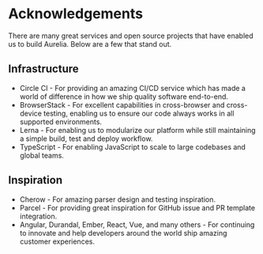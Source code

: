 # Acknowledgements

There are many great services and open source projects that have enabled us to build Aurelia. Below are a few that stand out.

## Infrastructure

* Circle CI - For providing an amazing CI/CD service which has made a world of difference in how we ship quality software end-to-end.
* BrowserStack - For excellent capabilities in cross-browser and cross-device testing, enabling us to ensure our code always works in all supported environments.
* Lerna - For enabling us to modularize our platform while still maintaining a simple build, test and deploy workflow.
* TypeScript - For enabling JavaScript to scale to large codebases and global teams.

## Inspiration

* Cherow - For amazing parser design and testing inspiration.
* Parcel - For providing great inspiration for GitHub issue and PR template integration.
* Angular, Durandal, Ember, React, Vue, and many others - For continuing to innovate and help developers around the world ship amazing customer experiences.
